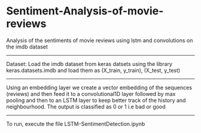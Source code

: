 # Sentiment-Analysis-of-movie-reviews
Analysis of the sentiments of movie reviews using lstm and convolutions on the imdb dataset

-------------------------------------------
Dataset:
Load the imdb dataset from keras datsets using the library keras.datasets.imdb and load them as (X_train, y_train), (X_test, y_test)

--------------------------------------------
Using an embedding layer we create a vector embedding of the sequences (reviews) and then feed it to a convolutional1D layer followed by max pooling and then to an LSTM layer to keep better track of the history and neighbourhood. The output is classified as 0 or 1 i.e bad or good

----------------------------------------------
To run, execute the file LSTM-SentimentDetection.ipynb